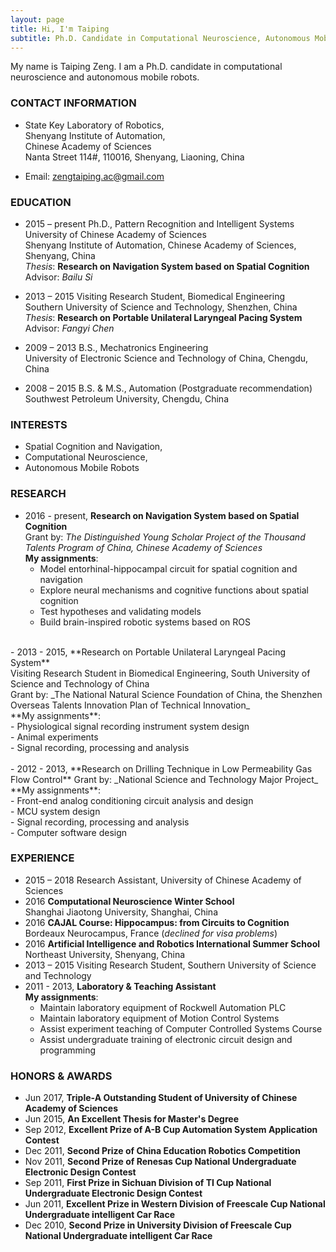 ```yaml
---
layout: page
title: Hi, I'm Taiping
subtitle: Ph.D. Candidate in Computational Neuroscience, Autonomous Mobile Robots
---
```


My name is Taiping Zeng. I am a Ph.D. candidate in computational neuroscience and autonomous mobile robots. 

### CONTACT INFORMATION

- State Key Laboratory of Robotics, <br />
Shenyang Institute of Automation, <br />
Chinese Academy of Sciences <br />
Nanta Street 114#, 110016, Shenyang, Liaoning, China
<!--Mobile: +86 186 1719 6955-->
- Email: zengtaiping.ac@gmail.com

### EDUCATION

- 2015 – present Ph.D., Pattern Recognition and Intelligent Systems <br />
University of Chinese Academy of Sciences <br >
Shenyang Institute of Automation, Chinese Academy of Sciences, Shenyang, China <br />
_Thesis_: **Research on Navigation System based on Spatial Cognition**  <br />
Advisor: _Bailu Si_ <br />

- 2013 – 2015 Visiting Research Student, Biomedical Engineering <br />
Southern University of Science and Technology, Shenzhen, China <br />
_Thesis_: **Research on Portable Unilateral Laryngeal Pacing System** <br />
Advisor: _Fangyi Chen_ <br />

- 2009 – 2013 B.S., Mechatronics Engineering <br />
University of Electronic Science and Technology of China, Chengdu, China<br />

- 2008 – 2015 B.S. & M.S., Automation (Postgraduate recommendation)<br /> 
Southwest Petroleum University, Chengdu, China <br />

### INTERESTS
- Spatial Cognition and Navigation,
- Computational Neuroscience,
- Autonomous Mobile Robots

### RESEARCH                                            
- 2016 - present, **Research on Navigation System based on Spatial Cognition** <br />
Grant by: _The Distinguished Young Scholar Project of the Thousand Talents Program of China, Chinese Academy of Sciences_ <br />
**My assignments**: <br />
	- Model entorhinal-hippocampal circuit for spatial cognition and navigation <br />
	- Explore neural mechanisms and cognitive functions about spatial cognition <br />
	- Test hypotheses and validating models <br />
	- Build brain-inspired robotic systems based on ROS <br />
<br />
- 2013 - 2015, **Research on Portable Unilateral Laryngeal Pacing System** <br />
Visiting Research Student in Biomedical Engineering, South University of Science and Technology of China <br />
Grant by: _The National Natural Science Foundation of China, the Shenzhen Overseas Talents Innovation Plan of Technical Innovation_ <br />
**My assignments**: <br />
	- Physiological signal recording instrument system design <br />
	- Animal experiments  <br />
	- Signal recording, processing and analysis <br />
<br />
- 2012 - 2013, **Research on Drilling Technique in Low Permeability Gas Flow Control**
Grant by: _National Science and Technology Major Project_<br />
**My assignments**: <br />
	- Front-end analog conditioning circuit analysis and design  <br />
	- MCU system design <br />
	- Signal recording, processing and analysis  <br />
	- Computer software design <br />

### EXPERIENCE
- 2015 – 2018 Research Assistant, University of Chinese Academy of Sciences <br />
- 2016 **Computational Neuroscience Winter School** <br />
Shanghai Jiaotong University, Shanghai, China <br />
- 2016 **CAJAL Course: Hippocampus: from Circuits to Cognition** <br />
Bordeaux Neurocampus, France (*declined for visa problems*)<br />
- 2016 **Artificial Intelligence and Robotics International Summer School** <br />
Northeast University, Shenyang, China <br />
- 2013 – 2015 Visiting Research Student, Southern University of Science and Technology <br />
- 2011 - 2013, **Laboratory & Teaching Assistant** <br />
**My assignments**: <br />
	+ Maintain laboratory equipment of Rockwell Automation PLC <br />
	+ Maintain laboratory equipment of Motion Control Systems <br />
	+ Assist experiment teaching of Computer Controlled Systems Course<br />
	+ Assist undergraduate training of electronic circuit design and programming


### HONORS & AWARDS
- Jun 2017, **Triple-A Outstanding Student of University of Chinese Academy of Sciences** <br />
- Jun 2015, **An Excellent Thesis for Master's Degree** <br />
- Sep 2012, **Excellent Prize of A-B Cup Automation System Application Contest** <br />
- Dec 2011, **Second Prize of China Education Robotics Competition** <br />
- Nov 2011, **Second Prize of Renesas Cup National Undergraduate Electronic Design Contest** <br />
- Sep 2011, **First Prize in Sichuan Division of TI Cup National Undergraduate Electronic Design Contest** <br /> 
- Jun 2011, **Excellent Prize in Western Division of Freescale Cup National Undergraduate intelligent Car Race** <br /> 
- Dec 2010, **Second Prize in University Division of Freescale Cup National Undergraduate intelligent Car Race**  <br />  


